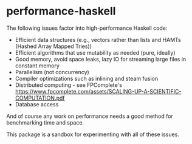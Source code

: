 # performance-haskell

The following issues factor into high-performance Haskell code:

 * Efficient data structures (e.g., vectors rather than lists and HAMTs (Hashed Array Mapped Tries))
 * Efficient algorithms that use mutability as needed (pure, ideally) 
 * Good memory, avoid space leaks, lazy IO for streaming large files in constant memory
 * Parallelism (not concurrency)
 * Compiler optimizations such as inlining and steam fusion
 * Distributed computing - see FPComplete's https://www.fpcomplete.com/assets/SCALING-UP-A-SCIENTIFIC-COMPUTATION.pdf
 * Database access

And of course any work on performance needs a good method for benchmarking time and space.

This package is a sandbox for experimenting with all of these issues.
